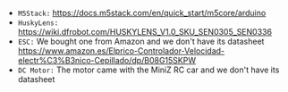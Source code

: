 * `M5Stack:` https://docs.m5stack.com/en/quick_start/m5core/arduino
* `HuskyLens:` https://wiki.dfrobot.com/HUSKYLENS_V1.0_SKU_SEN0305_SEN0336
* `ESC:` We bought one from Amazon and we don't have its datasheet https://www.amazon.es/Elprico-Controlador-Velocidad-electr%C3%B3nico-Cepillado/dp/B08G15SKPW
* `DC Motor:` The motor came with the MiniZ RC car and we don't have its datasheet
